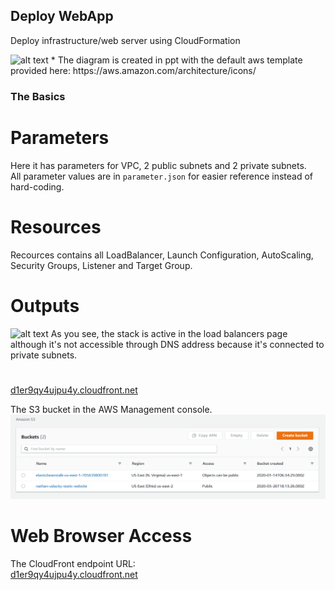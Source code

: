 ## Deploy WebApp

Deploy infrastructure/web server using CloudFormation

  <img src="https://github.com/na6an/CDevOps/blob/master/P2_Deploy_WebApp/diagram.PNG" alt="alt text">  
* The diagram is created in ppt with the default aws template provided here: https://aws.amazon.com/architecture/icons/

### The Basics  
# Parameters  
Here it has parameters for VPC, 2 public subnets and 2 private subnets.  
All parameter values are in `parameter.json` for easier reference instead of hard-coding.

# Resources  
Recources contains all LoadBalancer, Launch Configuration, AutoScaling, Security Groups, Listener and Target Group.

# Outputs  
  <img src="https://github.com/na6an/CDevOps/blob/master/P2_Deploy_WebApp/LB.PNG" alt="alt text">  
As you see, the stack is active in the load balancers page although it's not accessible through DNS address because it's connected to private subnets.

# 



[d1er9qy4ujpu4y.cloudfront.net](https://d1er9qy4ujpu4y.cloudfront.net)

The S3 bucket in the AWS Management console.  
  <img src="https://github.com/na6an/CDevOps/blob/master/P1_Deploy_Static_Website/img/bucket_creation.PNG" alt="alt text">  
  
# Web Browser Access  
The CloudFront endpoint URL:  
[d1er9qy4ujpu4y.cloudfront.net](https://d1er9qy4ujpu4y.cloudfront.net)

